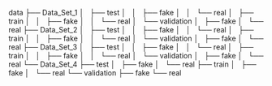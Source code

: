 data
├── Data_Set_1
│   ├── test
│   │   ├── fake
│   │   └── real
│   ├── train
│   │   ├── fake
│   │   └── real
│   └── validation
│       ├── fake
│       └── real
├── Data_Set_2
│   ├── test
│   │   ├── fake
│   │   └── real
│   ├── train
│   │   ├── fake
│   │   └── real
│   └── validation
│       ├── fake
│       └── real
├── Data_Set_3
│   ├── test
│   │   ├── fake
│   │   └── real
│   ├── train
│   │   ├── fake
│   │   └── real
│   └── validation
│       ├── fake
│       └── real
└── Data_Set_4
    ├── test
    │   ├── fake
    │   └── real
    ├── train
    │   ├── fake
    │   └── real
    └── validation
        ├── fake
        └── real

